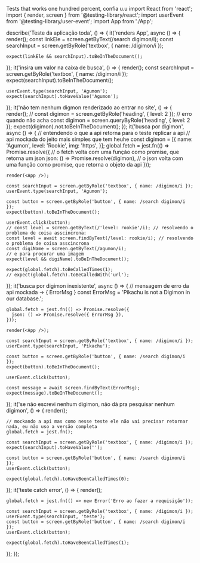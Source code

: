Tests that works one hundred percent, confia u.u
import React from 'react';
import { render, screen } from '@testing-library/react';
import userEvent from '@testing-library/user-event';
import App from './App';

describe('Teste da aplicação toda', () => {
  it('renders App', async () => {
    render(<App />);
    const linkEle = screen.getByText(/search digimon/i);
    const searchInput = screen.getByRole('textbox', { name: /digimon/i });

    expect(linkEle && searchInput).toBeInTheDocument();
  });
  it('insira um valor na caixa de busca', () => {
    render(<App />);
    const searchInput = screen.getByRole('textbox', { name: /digimon/i });
    expect(searchInput).toBeInTheDocument();

    userEvent.type(searchInput, 'Agumon');
    expect(searchInput).toHaveValue('Agumon');
  });
  it('não tem nenhum digmon renderizado ao entrar no site', () => {
    render(<App />);
    // const digimon = screen.getByRole('heading', { level: 2 }); // erro quando não acha
    const digimon = screen.queryByRole('heading', { level: 2 });
    expect(digimon).not.toBeInTheDocument();
  });
  it('busca por digimon', async () => {
    // entendendo o que a api retorna para o teste replicar a api
    // api mockada do jeito mais simples que tem heuhe
    const digimon = [{
      name: 'Agumon',
      level: 'Rookie',
      img: 'https',
    }];
    global.fetch = jest.fn(() => Promise.resolve({ // o fetch volta com uma função como promise, que retorna um json
      json: () => Promise.resolve(digimon), // o json volta com uma função como promise, que retorna o objeto da api
    }));

    render(<App />);

    const searchInput = screen.getByRole('textbox', { name: /digimon/i });
    userEvent.type(searchInput, 'Agumon');

    const button = screen.getByRole('button', { name: /search digimon/i });
    expect(button).toBeInTheDocument();

    userEvent.click(button);
    // const level = screen.getByText(/'level: rookie'/i); // resolvendo o problema de coisa asscincrona:
    const level = await screen.findByText(/level: rookie/i); // resolvendo o problema de coisa asscincrona
    const digiName = screen.getByText(/agumon/i);
    // e para procurar uma imagem
    expect(level && digiName).toBeInTheDocument();

    expect(global.fetch).toBeCalledTimes(1);
    // expect(global.fetch).toBeCalledWith('url');
  });
  it('busca por digimon inexistente', async () => {
    // mensagem de erro da api mockada -> { ErrorMsg }
    const ErrorMsg = 'Pikachu is not a Digimon in our database.';

    global.fetch = jest.fn(() => Promise.resolve({
      json: () => Promise.resolve({ ErrorMsg }),
    }));

    render(<App />);

    const searchInput = screen.getByRole('textbox', { name: /digimon/i });
    userEvent.type(searchInput, 'Pikachu');

    const button = screen.getByRole('button', { name: /search digimon/i });
    expect(button).toBeInTheDocument();

    userEvent.click(button);

    const message = await screen.findByText(ErrorMsg);
    expect(message).toBeInTheDocument();
  });
  it('se não escrevi nenhum digimon, não dá pra pesquisar nenhum digimon', () => {
    render(<App />);

    // mockando a api mas como nesse teste ele não vai precisar retornar nada, eu não uso a versão completa
    global.fetch = jest.fn();

    const searchInput = screen.getByRole('textbox', { name: /digimon/i });
    expect(searchInput).toHaveValue('');

    const button = screen.getByRole('button', { name: /search digimon/i });
    userEvent.click(button);

    expect(global.fetch).toHaveBeenCalledTimes(0);
  });
  it('teste catch error', () => {
    render(<App />);

    global.fetch = jest.fn(() => new Error('Erro ao fazer a requisição'));

    const searchInput = screen.getByRole('textbox', { name: /digimon/i });
    userEvent.type(searchInput, 'teste');
    const button = screen.getByRole('button', { name: /search digimon/i });
    userEvent.click(button);

    expect(global.fetch).toHaveBeenCalledTimes(1);
  });
});
